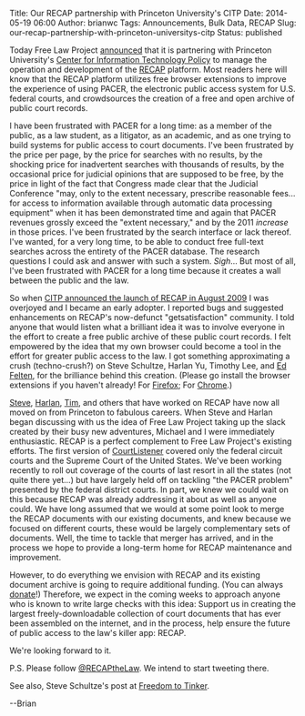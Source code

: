 Title: Our RECAP partnership with Princeton University's CITP
Date: 2014-05-19 06:00
Author: brianwc
Tags: Announcements, Bulk Data, RECAP
Slug: our-recap-partnership-with-princeton-universitys-citp
Status: published

Today Free Law Project [announced](http://www.prlog.org/12324795) that
it is partnering with Princeton University's [Center for Information
Technology Policy](https://citp.princeton.edu/) to manage the operation
and development of the [RECAP]({filename}/pages/recap.md) platform.
Most readers here will know that the RECAP platform utilizes free
browser extensions to improve the experience of using PACER, the
electronic public access system for U.S. federal courts, and
crowdsources the creation of a free and open archive of public court
records.

I have been frustrated with PACER for a long time: as a member of the
public, as a law student, as a litigator, as an academic, and as one
trying to build systems for public access to court documents. I've been
frustrated by the price per page, by the price for searches with no
results, by the shocking price for inadvertent searches with thousands
of results, by the occasional price for judicial opinions that are
supposed to be free, by the price in light of the fact that Congress
made clear that the Judicial Conference "may, only to the extent
necessary, prescribe reasonable fees... for access to information
available through automatic data processing equipment" when it has been
demonstrated time and again that PACER revenues grossly exceed the
"extent necessary," and by the 2011 *increase* in those prices. I've
been frustrated by the search interface or lack thereof. I've wanted,
for a very long time, to be able to conduct free full-text searches
across the entirety of the PACER database. The research questions I
could ask and answer with such a system. *Sigh*... But most of all, I've
been frustrated with PACER for a long time because it creates a wall
between the public and the law.

So when [CITP announced the launch of RECAP in August
2009]({filename}/welcome.md) I was overjoyed
and I became an early adopter. I reported bugs and suggested
enhancements on RECAP's now-defunct "getsatisfaction" community. I told
anyone that would listen what a brilliant idea it was to involve
everyone in the effort to create a free public archive of these public
court records. I felt empowered by the idea that my own browser could
become a tool in the effort for greater public access to the law. I got
something approximating a crush (techno-crush?) on Steve Schultze,
Harlan Yu, Timothy Lee, and [Ed
Felten](https://freedom-to-tinker.com/blog/author/felten/), for the
brilliance behind this creation. (Please go install the browser
extensions if you haven't already! For
[Firefox](https://addons.mozilla.org/firefox/downloads/file/201452/recap-0.9.1-fx.xpi);
For
[Chrome](https://chrome.google.com/webstore/detail/recap/oiillickanjlaeghobeeknbddaonmjnc).)

[Steve](https://twitter.com/sjschultze),
[Harlan](http://www.robinsonyu.com/),
[Tim](http://www.vox.com/authors/timothy-b-lee), and others that have
worked on RECAP have now all moved on from Princeton to fabulous
careers. When Steve and Harlan began discussing with us the idea of Free
Law Project taking up the slack created by their busy new adventures,
Michael and I were immediately enthusiastic. RECAP is a perfect
complement to Free Law Project's existing efforts. The first version of
[CourtListener](https://courtlistener.com) covered only the federal
circuit courts and the Supreme Court of the United States. We've been
working recently to roll out coverage of the courts of last resort in
all the states (not quite there yet...) but have largely held off on
tackling "the PACER problem" presented by the federal district courts.
In part, we knew we could wait on this because RECAP was already
addressing it about as well as anyone could. We have long assumed that
we would at some point look to merge the RECAP documents with our
existing documents, and knew because we focused on different courts,
these would be largely complementary sets of documents. Well, the time
to tackle that merger has arrived, and in the process we hope to provide
a long-term home for RECAP maintenance and improvement.

However, to do everything we envision with RECAP and its existing
document archive is going to require additional funding. (You can always
[donate](https://www.courtlistener.com/donate/)!) Therefore, we expect
in the coming weeks to approach anyone who is known to write large
checks with this idea: Support us in creating the largest
freely-downloadable collection of court documents that has ever been
assembled on the internet, and in the process, help ensure the future of
public access to the law's killer app: RECAP.

We're looking forward to it.

P.S. Please follow [@RECAPtheLaw](http://twitter.com/recapthelaw). We
intend to start tweeting there.

See also, Steve Schultze's post at [Freedom to
Tinker](https://freedom-to-tinker.com/blog/sjs/free-law-project-partnering-in-stewardship-of-recap/).

--Brian

